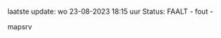 laatste update: 
wo 23-08-2023 18:15   uur 
Status: FAALT - fout - 
<div class="service R">mapsrv</div>